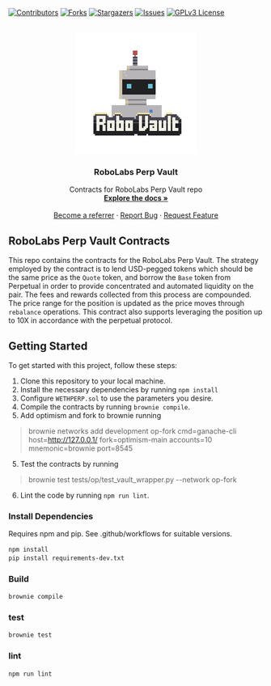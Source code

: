 <a name="readme-top"></a>

<!-- PROJECT SHIELDS -->
[![Contributors][contributors-shield]][contributors-url]
[![Forks][forks-shield]][forks-url]
[![Stargazers][stars-shield]][stars-url]
[![Issues][issues-shield]][issues-url]
[![GPLv3 License][license-shield]][license-url]


<!-- PROJECT LOGO -->
<br />
<div align="center">
  <a href="https://github.com/RoboVault/referrals">
    <img src="images/robo-vault-logo.png" alt="Logo" width="240" height="240">
  </a>

  <h3 align="center">RoboLabs Perp Vault</h3>

  <p align="center">
    Contracts for RoboLabs Perp Vault repo
    <br />
    <a href="https://docs.robo-vault.com/referrals"><strong>Explore the docs »</strong></a>
    <br />
    <br />
    <a href="https://robo-vault.com/brownie-template">Become a referrer</a>
    ·
    <a href="https://github.com/RoboVault/brownie-template/issues">Report Bug</a>
    ·
    <a href="https://github.com/RoboVault/brownie-template/issues">Request Feature</a>
  </p>
</div>


<!-- ABOUT THE PROJECT -->
## RoboLabs Perp Vault Contracts

This repo contains the contracts for the RoboLabs Perp Vault. The strategy employed by the contract is to lend USD-pegged tokens which should be the same price as the `Quote` token, and borrow the `Base` token from Perpetual in order to provide concentrated and automated liquidity on the pair. The fees and rewards collected from this process are compounded. The price range for the position is updated as the price moves through `rebalance` operations. This contract also supports leveraging the position up to 10X in accordance with the perpetual protocol.

<!-- GETTING STARTED -->
## Getting Started

To get started with this project, follow these steps:

1. Clone this repository to your local machine.
2. Install the necessary dependencies by running `npm install`
3. Configure `WETHPERP.sol` to use the parameters you desire.
4. Compile the contracts by running `brownie compile`.
5. Add optimism and fork to brownie running
>brownie networks add development op-fork cmd=ganache-cli host=http://127.0.0.1/ fork=optimism-main accounts=10 mnemonic=brownie port=8545
5. Test the contracts by running 
> brownie test tests/op/test_vault_wrapper.py --network op-fork
6. Lint the code by running `npm run lint`.
### Install Dependencies 

Requires npm and pip. See .github/workflows for suitable versions. 

```sh
npm install
pip install requirements-dev.txt
```

### Build

```sh
brownie compile
```

### test

```sh
brownie test
```

### lint

```sh
npm run lint
```

<!-- MARKDOWN LINKS & IMAGES -->
<!-- https://www.markdownguide.org/basic-syntax/#reference-style-links -->
[contributors-shield]: https://img.shields.io/github/contributors/RoboVault/brownie-template.svg?style=for-the-badge
[contributors-url]: https://github.com/RoboVault/brownie-template/graphs/contributors
[forks-shield]: https://img.shields.io/github/forks/RoboVault/brownie-template.svg?style=for-the-badge
[forks-url]: https://github.com/RoboVault/brownie-template/network/members
[stars-shield]: https://img.shields.io/github/stars/RoboVault/brownie-template.svg?style=for-the-badge
[stars-url]: https://github.com/RoboVault/brownie-template/stargazers
[issues-shield]: https://img.shields.io/github/issues/RoboVault/brownie-template.svg?style=for-the-badge
[issues-url]: https://github.com/RoboVault/brownie-template/issues
[license-shield]: https://img.shields.io/github/license/RoboVault/brownie-template.svg?style=for-the-badge
[license-url]: https://github.com/RoboVault/brownie-template/blob/master/LICENSE.txt